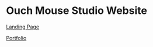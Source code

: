 # Ouch Mouse Studio Website

[Landing Page](https://ouchmousestudio.github.io/OuchMouseStudio---Site/)

[Portfolio](https://ouchmousestudio.github.io/OuchMouseStudio---Site/unity-portfolio.html)
